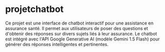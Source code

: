 # projetchatbot
Ce projet est une interface de chatbot interactif pour une assistance en assurance santé. Il permet aux utilisateurs de poser des questions et d'obtenir des réponses sur divers sujets liés à leur assurance. Le chatbot est intégré avec l'API Google Generative AI (modèle Gemini 1.5 Flash) pour générer des réponses intelligentes et pertinentes.
